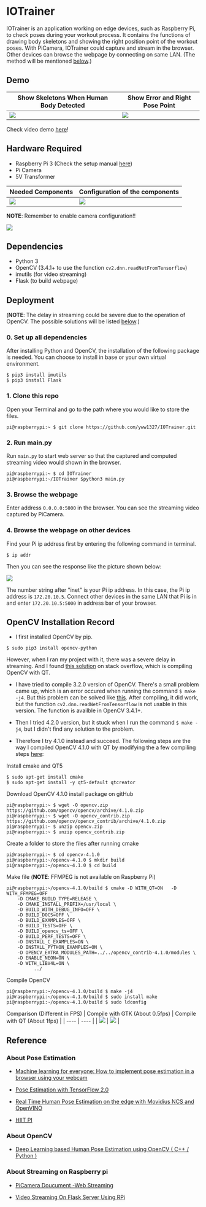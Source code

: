# IOTrainer
IOTrainer is an application working on edge devices, such as Raspberry Pi, to check poses during your workout process. It contains the functions of drawing body skeletons and showing the right position point of the workout poses. With PiCamera, IOTrainer could capture and stream in the browser. Other devices can browse the webpage by connecting on same LAN. (The method will be mentioned [below](https://github.com/yww1327/IOTrainer#4-browse-the-webpage-on-other-devices).)

## Demo
| Show Skeletons When Human Body Detected | Show Error and Right Pose Point |
| ---- | ---- |
| ![](https://github.com/yww1327/IOTrainer/blob/main/readme/skeletons.png) | ![](https://github.com/yww1327/IOTrainer/blob/main/readme/error.png) |

Check video demo [here](google.com)!

## Hardware Required
* Raspberry Pi 3 (Check the setup manual [here](https://github.com/yww1327/IOTrainer/blob/main/readme/setupManual.pdf))
* Pi Camera
* 5V Transformer

| Needed Components | Configuration of the components |
| ---- | ---- |
| ![](https://github.com/yww1327/IOTrainer/blob/main/readme/neededHardware.jpg) | ![](https://github.com/yww1327/IOTrainer/blob/main/readme/hardwardConfig.jpg) | 

**NOTE**: Remember to enable camera configuration!!
 
![](https://github.com/yww1327/IOTrainer/blob/main/readme/cameraConfigSetup.png)

## Dependencies
* Python 3
* OpenCV (3.4.1+ to use the function ```cv2.dnn.readNetFromTensorflow```)
* imutils (for video streaming)
* Flask (to build webpage)

## Deployment
(**NOTE**: The delay in streaming could be severe due to the operation of OpenCV. The possible solutions will be listed [below](https://github.com/yww1327/IOTrainer#opencv-installation-record).)


### 0. Set up all dependencies

After installing Python and OpenCV, the installation of the following package is needed. You can choose to install in base or your own virtual environment.
```
$ pip3 install imutils
$ pip3 install Flask
```

### 1. Clone this repo

Open your Terminal and go to the path where you would like to store the files.
```
pi@raspberrypi:~ $ git clone https://github.com/yww1327/IOTrainer.git
``` 
### 2. Run main.py

Run ```main.py``` to start web server so that the captured and computed streaming video would shown in the browser.
```
pi@raspberrypi:~ $ cd IOTrainer
pi@raspberrypi:~/IOTrainer $python3 main.py
```

### 3. Browse the webpage

Enter address ```0.0.0.0:5000``` in the browser. You can see the streaming video captured by PiCamera.

### 4. Browse the webpage on other devices

Find your Pi ip address first by entering the following command in terminal.
```
$ ip addr
```
Then you can see the response like the picture shown below:

![](https://github.com/yww1327/IOTrainer/blob/main/readme/ip_addr.PNG)

The number string after "inet" is your Pi ip address. In this case, the Pi ip address is ```172.20.10.5```.
Connect other devices in the same LAN that Pi is in and enter ```172.20.10.5:5000``` in address bar of your browser.

## OpenCV Installation Record
* I first installed OpenCV by pip.
```
$ sudo pip3 install opencv-python
```
However, when I ran my project with it, there was a severe delay in streaming. And I found [this solution](https://stackoverflow.com/questions/34276070/why-compile-opencv-with-qt) on stack overflow, which is compiling OpenCV with QT.

* I have tried to compile 3.2.0 version of OpenCV. There's a small problem came up, which is an error occured when running the command ```$ make -j4```. But this problem can be solved like [this](https://blog.csdn.net/qq_44357371/article/details/105966714). After compiling, it did work, but the function ```cv2.dnn.readNetFromTensorflow``` is not usable in this version. The function is availble in OpenCV 3.4.1+.

* Then I tried 4.2.0 version, but it stuck when I run the command ```$ make -j4```, but I didn't find any solution to the problem.

* Therefore I try 4.1.0 instead and succeed. The following steps are the way I compiled OpenCV 4.1.0 with QT by modifying the a few compiling steps [here](https://nancyyluu.blogspot.com/2017/12/raspberry-pi-opencvcontrib.html?fbclid=IwAR04es5w9Q44z1S-1ftq1_eWM-9EyT41oP0b8DH991P_87MF0ddEbGxG9PY):

Install cmake and QT5
```
$ sudo apt-get install cmake
$ sudo apt-get install -y qt5-default qtcreator
```

Download OpenCV 4.1.0 install package on gitHub
```
pi@raspberrypi:~ $ wget -O opencv.zip https://github.com/opencv/opencv/archive/4.1.0.zip
pi@raspberrypi:~ $ wget -O opencv_contrib.zip https://github.com/opencv/opencv_contrib/archive/4.1.0.zip
pi@raspberrypi:~ $ unzip opencv.zip
pi@raspberrypi:~ $ unzip opencv_contrib.zip
```

Create a folder to store the files after running cmake
```
pi@raspberrypi:~ $ cd opencv-4.1.0
pi@raspberrypi:~/opencv-4.1.0 $ mkdir build
pi@raspberrypi:~/opencv-4.1.0 $ cd build
```

Make file (**NOTE**: FFMPEG is not available on Raspberry Pi)
```
pi@raspberrypi:~/opencv-4.1.0/build $ cmake -D WITH_QT=ON	-D WITH_FFMPEG=OFF 
	-D CMAKE_BUILD_TYPE=RELEASE \
	-D CMAKE_INSTALL_PREFIX=/usr/local \
	-D BUILD_WITH_DEBUG_INFO=OFF \
	-D BUILD_DOCS=OFF \
	-D BUILD_EXAMPLES=OFF \
	-D BUILD_TESTS=OFF \
	-D BUILD_opencv_ts=OFF \
	-D BUILD_PERF_TESTS=OFF \
	-D INSTALL_C_EXAMPLES=ON \
	-D INSTALL_PYTHON_EXAMPLES=ON \
	-D OPENCV_EXTRA_MODULES_PATH=../../opencv_contrib-4.1.0/modules \
	-D ENABLE_NEON=ON \
	-D WITH_LIBV4L=ON \
	      ../
```

Compile OpenCV
```
pi@raspberrypi:~/opencv-4.1.0/build $ make -j4
pi@raspberrypi:~/opencv-4.1.0/build $ sudo install make
pi@raspberrypi:~/opencv-4.1.0/build $ sudo ldconfig
```

Comparison (Different in FPS)
| Compile with GTK (About 0.5fps) | Compile with QT (About 1fps) |
| ---- | ---- |
| ![](https://github.com/yww1327/IOTrainer/blob/main/readme/OpenCVwithGTK.gif) | ![](https://github.com/yww1327/IOTrainer/blob/main/readme/OpenCVwithQT.gif) |

## Reference
### About Pose Estimation

* [Machine learning for everyone: How to implement pose estimation in a browser using your webcam](https://thenextweb.com/syndication/2020/02/01/machine-learning-for-everyone-how-to-implement-pose-estimation-in-a-browser-using-your-webcam/)

* [Pose Estimation with TensorFlow 2.0](https://medium.com/@gsethi2409/pose-estimation-with-tensorflow-2-0-a51162c095ba)

* [Real Time Human Pose Estimation on the edge with Movidius NCS and OpenVINO](https://medium.com/@oviyum/real-time-human-pose-estimation-on-the-edge-with-movidius-ncs-and-openvino-ac3b13536)

* [HIIT PI](https://github.com/jingw222/hiitpi)

### About OpenCV

* [Deep Learning based Human Pose Estimation using OpenCV ( C++ / Python )](https://www.learnopencv.com/deep-learning-based-human-pose-estimation-using-opencv-cpp-python/)

### About Streaming on Raspberry pi

* [PiCamera Doucument -Web Streaming](https://picamera.readthedocs.io/en/latest/recipes2.html#web-streaming)

* [Video Streaming On Flask Server Using RPi](https://www.hackster.io/ruchir1674/video-streaming-on-flask-server-using-rpi-ef3d75)
